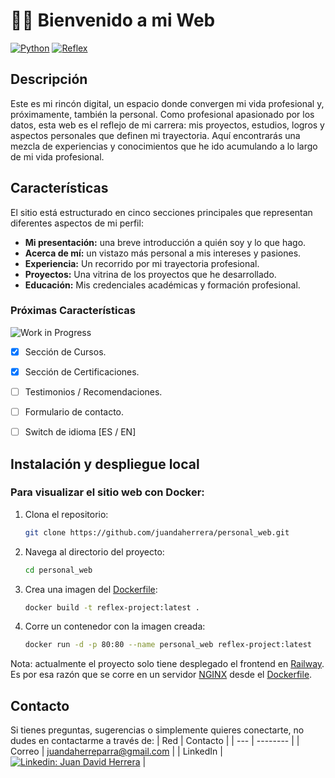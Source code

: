 # 👋🏻 Bienvenido a mi Web

[![Python](https://img.shields.io/badge/Python-3.11+-yellow?style=for-the-badge&logo=python&logoColor=white&labelColor=101010)](https://python.org)
[![Reflex](https://img.shields.io/badge/Reflex-0.3.10+-5646ED?style=for-the-badge&logo=python&logoColor=white&labelColor=101010)](https://reflex.dev)

## Descripción
Este es mi rincón digital, un espacio donde convergen mi vida profesional y, próximamente, también la personal. Como profesional apasionado por los datos, esta web es el reflejo de mi carrera: mis proyectos, estudios, logros y aspectos personales que definen mi trayectoria. Aquí encontrarás una mezcla de experiencias y conocimientos que he ido acumulando a lo largo de mi vida profesional.

## Características
El sitio está estructurado en cinco secciones principales que representan diferentes aspectos de mi perfil:

* **Mi presentación:** una breve introducción a quién soy y lo que hago.
* **Acerca de mí:** un vistazo más personal a mis intereses y pasiones.
* **Experiencia:** Un recorrido por mi trayectoria profesional.
* **Proyectos:** Una vitrina de los proyectos que he desarrollado.
* **Educación:** Mis credenciales académicas y formación profesional.

### Próximas Características 
![Work in Progress](https://img.shields.io/badge/status-work_in_progress-yellow)

* [X] Sección de Cursos.
* [X] Sección de Certificaciones.
* [ ] Testimonios / Recomendaciones.
* [ ] Formulario de contacto.
* [ ] Switch de idioma [ES / EN]


## Instalación y despliegue local

### Para visualizar el sitio web con Docker:

1. Clona el repositorio:
   ```bash
   git clone https://github.com/juandaherrera/personal_web.git
   ```
2. Navega al directorio del proyecto:
   ```bash
   cd personal_web
   ```
3. Crea una imagen del [Dockerfile](Dockerfile):
   ```bash
   docker build -t reflex-project:latest .
   ```
4. Corre un contenedor con la imagen creada:
   ```bash
   docker run -d -p 80:80 --name personal_web reflex-project:latest
   ```

Nota: actualmente el proyecto solo tiene desplegado el frontend en [Railway](https://railway.app/). Es por esa razón que se corre en un servidor [NGINX](https://www.nginx.com/) desde el [Dockerfile](Dockerfile).

## Contacto
Si tienes preguntas, sugerencias o simplemente quieres conectarte, no dudes en contactarme a través de:
| Red | Contacto |
| --- | -------- |
| Correo | juandaherreparra@gmail.com | 
| LinkedIn | [![Linkedin: Juan David Herrera](https://img.shields.io/badge/-JuanDavidHerrera-blue?style=flat-square&logo=Linkedin&logoColor=white&link=https://www.linkedin.com/in/juan-david-herrera/)](https://www.linkedin.com/in/juan-david-herrera/) |

